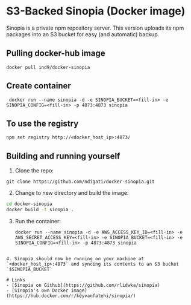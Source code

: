 # S3-Backed Sinopia (Docker image)
Sinopia is a private npm repository server. This version uploads its npm packages into an S3 bucket for easy (and automatic) backup.

## Pulling docker-hub image
` docker pull ind9/docker-sinopia `

## Create container
```
 docker run --name sinopia -d -e SINOPIA_BUCKET=<fill-in> -e SINOPIA_CONFIG=<fill-in> -p 4873:4873 sinopia 
```


## To use the registry
` npm set registry http://<docker_host_ip>:4873/ `

## Building and running yourself
1. Clone the repo:  

  ```
  git clone https://github.com/ndigati/docker-sinopia.git 
  ```

2. Change to new directory and build the image:  

 ```bash
 cd docker-sinopia
 docker build -t sinopia . 
 ```
 
3. Run the container:  
	```
   docker run --name sinopia -d -e AWS_ACCESS_KEY_ID=<fill-in> -e AWS_SECRET_ACCESS_KEY=<fill-in> -e SINOPIA_BUCKET=<fill-in> -e SINOPIA_CONFIG=<fill-in> -p 4873:4873 sinopia 
  ```

4. Sinopia should now be running on your machine at `<docker_host_ip>:4873` and syncing its contents to an S3 bucket `$SINOPIA_BUCKET`

# Links
- [Sinopia on Github](https://github.com/rlidwka/sinopia)
- [Sinopia's own Docker image](https://hub.docker.com/r/keyvanfatehi/sinopia/)

